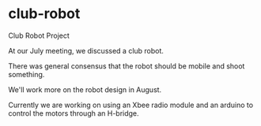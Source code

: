 club-robot
==========

Club Robot Project

At our July meeting, we discussed a club robot.

There was general consensus that the robot should be mobile and shoot something.

We'll work more on the robot design in August.

Currently we are working on using an Xbee radio module and an arduino to control the motors through an H-bridge.

